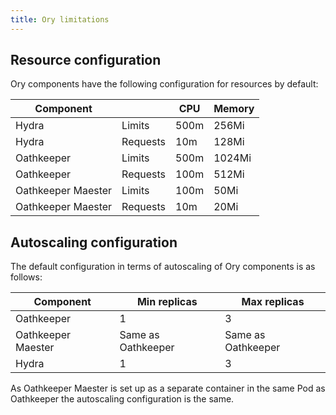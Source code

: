 ```yaml
---
title: Ory limitations
---
```


## Resource configuration

Ory components have the following configuration for resources by default:

| Component          |          | CPU   | Memory |
|--------------------|----------|-------|--------|
| Hydra              | Limits   | 500m  | 256Mi  |
| Hydra              | Requests | 10m   | 128Mi  |
| Oathkeeper         | Limits   | 500m  | 1024Mi |
| Oathkeeper         | Requests | 100m  | 512Mi  |
| Oathkeeper Maester | Limits   | 100m  | 50Mi   |
| Oathkeeper Maester | Requests | 10m   | 20Mi   |

## Autoscaling configuration

The default configuration in terms of autoscaling of Ory components is as follows:

| Component          | Min replicas       | Max replicas       |
|--------------------|--------------------|--------------------|
| Oathkeeper         | 1                  | 3                  |
| Oathkeeper Maester | Same as Oathkeeper | Same as Oathkeeper |
| Hydra              | 1                  | 3                  |

As Oathkeeper Maester is set up as a separate container in the same Pod as Oathkeeper the autoscaling configuration is the same.
